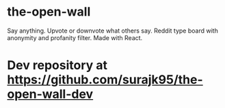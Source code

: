 # the-open-wall
Say anything. Upvote or downvote what others say. Reddit type board with anonymity and profanity filter. Made with React.
# Dev repository at https://github.com/surajk95/the-open-wall-dev
